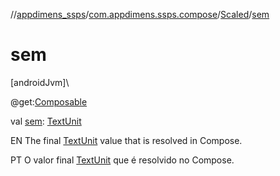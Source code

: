 //[appdimens_ssps](../../../index.md)/[com.appdimens.ssps.compose](../index.md)/[Scaled](index.md)/[sem](sem.md)

# sem

[androidJvm]\

@get:[Composable](https://developer.android.com/reference/kotlin/androidx/compose/runtime/Composable.html)

val [sem](sem.md): [TextUnit](https://developer.android.com/reference/kotlin/androidx/compose/ui/unit/TextUnit.html)

EN The final [TextUnit](https://developer.android.com/reference/kotlin/androidx/compose/ui/unit/TextUnit.html) value that is resolved in Compose.

PT O valor final [TextUnit](https://developer.android.com/reference/kotlin/androidx/compose/ui/unit/TextUnit.html) que é resolvido no Compose.